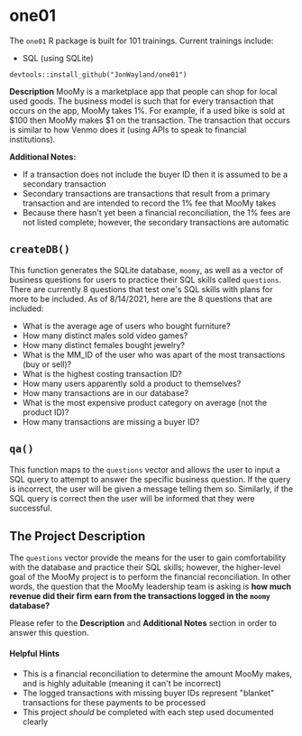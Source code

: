 # one01
The `one01` R package is built for 101 trainings. Current trainings include:
* SQL (using SQLite)

`devtools::install_github("JonWayland/one01")`

**Description** MooMy is a marketplace app that people can shop for local used goods. The business model is such that for every transaction that occurs on the app, MooMy takes 1%. For example, if a used bike is sold at $100 then MooMy makes $1 on the transaction. The transaction that occurs is similar to how Venmo does it (using APIs to speak to financial institutions). 

**Additional Notes:**
- If a transaction does not include the buyer ID then it is assumed to be a secondary transaction
- Secondary transactions are transactions that result from a primary transaction and are intended to record the 1% fee that MooMy takes
- Because there hasn't yet been a financial reconciliation, the 1% fees are not listed complete; however, the secondary transactions are automatic

## `createDB()`
This function generates the SQLite database, `moomy`, as well as a vector of business questions for users to practice their SQL skills called `questions`. There are currently 8 questions that test one's SQL skills with plans for more to be included. As of 8/14/2021, here are the 8 questions that are included:
- What is the average age of users who bought furniture?
- How many distinct males sold video games?
- How many distinct females bought jewelry?
- What is the MM_ID of the user who was apart of the most transactions (buy or sell)?
- What is the highest costing transaction ID?
- How many users apparently sold a product to themselves?
- How many transactions are in our database?
- What is the most expensive product category on average (not the product ID)?
- How many transactions are missing a buyer ID?

## `qa()`
This function maps to the `questions` vector and allows the user to input a SQL query to attempt to answer the specific business question. If the query is incorrect, the user will be given a message telling them so. Similarly, if the SQL query is correct then the user will be informed that they were successful.

## The Project Description
The `questions` vector provide the means for the user to gain comfortability with the database and practice their SQL skills; however, the higher-level goal of the MooMy project is to perform the financial reconciliation. In other words, the question that the MooMy leadership team is asking is **how much revenue did their firm earn from the transactions logged in the `moomy` database?**

Please refer to the **Description** and **Additional Notes** section in order to answer this question.

#### Helpful Hints
- This is a financial reconciliation to determine the amount MooMy makes, and is highly aduitable (meaning it can't be incorrect)
- The logged transactions with missing buyer IDs represent "blanket" transactions for these payments to be processed
- This project _should_ be completed with each step used documented clearly
